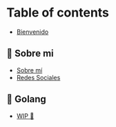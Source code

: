 # Table of contents

* [Bienvenido](README.md)

## 🐣 Sobre mi

* [Sobre mí](<README (1).md>)
* [Redes Sociales](sobre-mi/redes-sociales.md)

## 💙 Golang

* [WIP 🚧](golang/wip.md)
